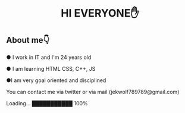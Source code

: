 <h1 align="center"> HI EVERYONE✋ </h1>
<h2 align="left">About me👇</h2>
<p> ● I work in IT and I'm 24 years old</p>
 <p>● I am learning HTML CSS, C++, JS</p>
<p>●I am very goal oriented and disciplined </p>
<p>You can contact me via twitter or via mail (jekwolf789789@gmail.com)</p>
Loading… ███████████ 100%

